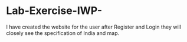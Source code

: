 # Lab-Exercise-IWP-
I have created the website for the user after Register and Login they will closely see the specification of India and map.
